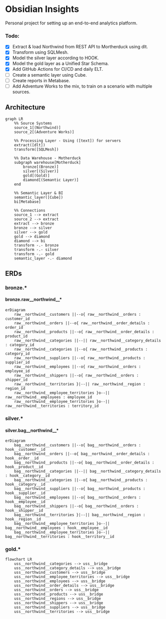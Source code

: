 # Obsidian Insights

Personal project for setting up an end-to-end analytics platform.

### Todo:
- [x] Extract & load Northwind from REST API to Mortherduck using dlt.
- [x] Transform using SQLMesh.
- [x] Model the silver layer according to HOOK.
- [x] Model the gold layer as a Unified Star Schema.
- [x] Add GitHub Actions for CI/CD and daily ELT.
- [ ] Create a semantic layer using Cube.
- [ ] Create reports in Metabase.
- [ ] Add Adventure Works to the mix, to train on a scenario with multiple sources.

## Architecture
```mermaid
graph LR
    %% Source Systems
    source_1[(Northwind)]
    source_2[(Adventure Works)]
    
    %% Processing Layer - Using ([text]) for servers
    extract([dlt])
    transform([SQLMesh])
    
    %% Data Warehouse - Motherduck
    subgraph warehouse[Motherduck]
        bronze[(Bronze)]
        silver[(Silver)]
        gold[(Gold)]
        diamond[(Semantic Layer)]
    end
    
    %% Semantic Layer & BI
    semantic_layer([Cube])
    bi[Metabase]
    
    %% Connections
    source_1 --> extract
    source_2 --> extract
    extract --> bronze
    bronze --> silver
    silver --> gold
    gold --> diamond
    diamond --> bi
    transform -.- bronze
    transform -.- silver
    transform -.- gold
    semantic_layer -.- diamond
```

## ERDs
### bronze.*
#### bronze.raw__northwind__*
```mermaid
erDiagram
    raw__northwind__customers ||--o{ raw__northwind__orders : customer_id
    raw__northwind__orders ||--o{ raw__northwind__order_details : order_id
    raw__northwind__products ||--o{ raw__northwind__order_details : product_id
    raw__northwind__categories ||--|| raw__northwind__category_details : category_id
    raw__northwind__categories ||--o{ raw__northwind__products : category_id
    raw__northwind__suppliers ||--o{ raw__northwind__products : supplier_id
    raw__northwind__employees ||--o{ raw__northwind__orders : employee_id
    raw__northwind__shippers ||--o{ raw__northwind__orders : shipper_id
    raw__northwind__territories }|--|| raw__northwind__region : region_id
    raw__northwind__employee_territories }o--|| raw__northwind__employees : employee_id
    raw__northwind__employee_territories }o--|| raw__northwind__territories : territory_id
```

### silver.*
#### silver.bag__northwind__*
```mermaid
erDiagram
    bag__northwind__customers ||--o{ bag__northwind__orders : hook__customer__id
    bag__northwind__orders ||--o{ bag__northwind__order_details : hook__order__id
    bag__northwind__products ||--o{ bag__northwind__order_details : hook__product__id
    bag__northwind__categories ||--|| bag__northwind__category_details : hook__category__id
    bag__northwind__categories ||--o{ bag__northwind__products : hook__category__id
    bag__northwind__suppliers ||--o{ bag__northwind__products : hook__supplier__id
    bag__northwind__employees ||--o{ bag__northwind__orders : hook__employee__id
    bag__northwind__shippers ||--o{ bag__northwind__orders : hook__shipper__id
    bag__northwind__territories }|--|| bag__northwind__region : hook__region__id
    bag__northwind__employee_territories }o--|| bag__northwind__employees : hook__employee__id
    bag__northwind__employee_territories }o--|| bag__northwind__territories : hook__territory__id
```

### gold.*
```mermaid
flowchart LR
    uss__northwind__categories --> uss__bridge
    uss__northwind__category_details --> uss__bridge
    uss__northwind__customers --> uss__bridge
    uss__northwind__employee_territories --> uss__bridge
    uss__northwind__employees --> uss__bridge
    uss__northwind__order_details --> uss__bridge
    uss__northwind__orders --> uss__bridge
    uss__northwind__products --> uss__bridge
    uss__northwind__regions --> uss__bridge
    uss__northwind__shippers --> uss__bridge
    uss__northwind__suppliers --> uss__bridge
    uss__northwind__territories --> uss__bridge
```
